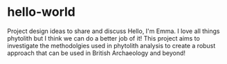 # hello-world
Project design ideas to share and discuss
Hello, I'm Emma. I love all things phytolith but I think we can do a better job of it! This project aims to investigate the methodolgies used in phytolith analysis to create a robust approach that can be used in British Archaeology and beyond!
